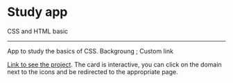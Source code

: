 # Study app 

CSS and HTML basic 

---
App to study the basics of CSS.
Backgroung ; Custom link 

[Link to see the project](https://camilebarros.github.io/CardBusiness/). The card is interactive, you can click on the domain next to the icons and be redirected to the appropriate page.

